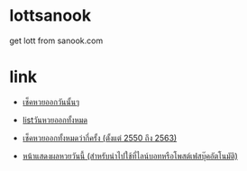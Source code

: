 # lottsanook
get lott from sanook.com

# link
* [เช็คหวยออกวันนั้นๆ](https://lottsanook.herokuapp.com/?date=01102563)

* [listวันหวยออกทั้งหมด](https://lottsanook.herokuapp.com/test.txt)

* [เช็คหวยออกทั้งหมดว่ากี่ครั้ง (ตั้งแต่ 2550 ถึง 2563)](https://lottsanook.herokuapp.com/finddol.php?search=81)

* [หน้าแสดงผลหวยวันนี้ (สำหรับนำไปใช้ที่ไลน์บอทหรือโพสต์เฟสบุ๊คอัตโนมัติ)](https://lottsanook.herokuapp.com/viewlot.php)
